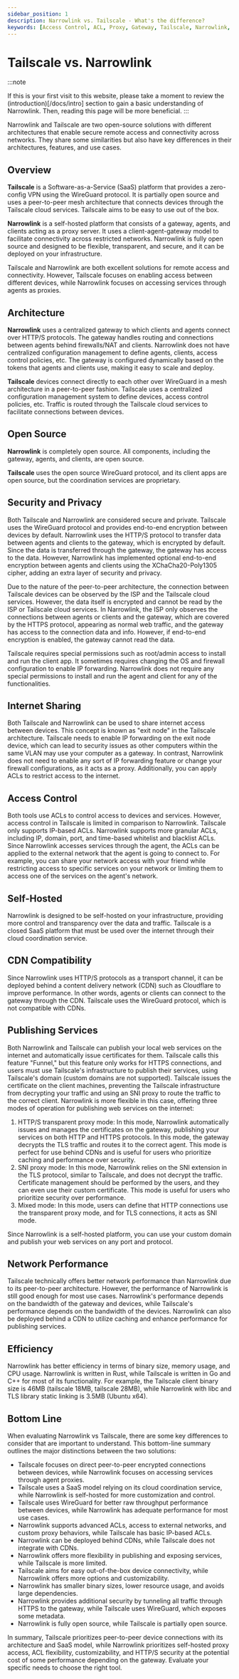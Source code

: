 ```yaml
---
sidebar_position: 1
description: Narrowlink vs. Tailscale - What's the difference?
keywords: [Access Control, ACL, Proxy, Gateway, Tailscale, Narrowlink, VPN, WireGuard, Self-Hosted, Open Source, Security, Privacy, Internet Sharing, CDN, Publish Services, Network Performance, Efficiency]
---
```



# Tailscale vs. Narrowlink

:::note

If this is your first visit to this website, please take a moment to review the (introduction)[/docs/intro] section to gain a basic understanding of Narrowlink. Then, reading this page will be more beneficial.
:::


Narrowlink and Tailscale are two open-source solutions with different architectures that enable secure remote access and connectivity across networks. They share some similarities but also have key differences in their architectures, features, and use cases.

## Overview

**Tailscale** is a Software-as-a-Service (SaaS) platform that provides a zero-config VPN using the WireGuard protocol. It is partially open source and uses a peer-to-peer mesh architecture that connects devices through the Tailscale cloud services. Tailscale aims to be easy to use out of the box.

**Narrowlink** is a self-hosted platform that consists of a gateway, agents, and clients acting as a proxy server. It uses a client-agent-gateway model to facilitate connectivity across restricted networks. Narrowlink is fully open source and designed to be flexible, transparent, and secure, and it can be deployed on your infrastructure.

Tailscale and Narrowlink are both excellent solutions for remote access and connectivity. However, Tailscale focuses on enabling access between different devices, while Narrowlink focuses on accessing services through agents as proxies.

## Architecture

**Narrowlink** uses a centralized gateway to which clients and agents connect over HTTP/S protocols. The gateway handles routing and connections between agents behind firewalls/NAT and clients. Narrowlink does not have centralized configuration management to define agents, clients, access control policies, etc. The gateway is configured dynamically based on the tokens that agents and clients use, making it easy to scale and deploy.

**Tailscale** devices connect directly to each other over WireGuard in a mesh architecture in a peer-to-peer fashion. Tailscale uses a centralized configuration management system to define devices, access control policies, etc. Traffic is routed through the Tailscale cloud services to facilitate connections between devices.

## Open Source

**Narrowlink** is completely open source. All components, including the gateway, agents, and clients, are open source.

**Tailscale** uses the open source WireGuard protocol, and its client apps are open source, but the coordination services are proprietary.

## Security and Privacy

Both Tailscale and Narrowlink are considered secure and private. Tailscale uses the WireGuard protocol and provides end-to-end encryption between devices by default. Narrowlink uses the HTTP/S protocol to transfer data between agents and clients to the gateway, which is encrypted by default. Since the data is transferred through the gateway, the gateway has access to the data. However, Narrowlink has implemented optional end-to-end encryption between agents and clients using the XChaCha20-Poly1305 cipher, adding an extra layer of security and privacy.

Due to the nature of the peer-to-peer architecture, the connection between Tailscale devices can be observed by the ISP and the Tailscale cloud services. However, the data itself is encrypted and cannot be read by the ISP or Tailscale cloud services. In Narrowlink, the ISP only observes the connections between agents or clients and the gateway, which are covered by the HTTPS protocol, appearing as normal web traffic, and the gateway has access to the connection data and info. However, if end-to-end encryption is enabled, the gateway cannot read the data.

Tailscale requires special permissions such as root/admin access to install and run the client app. It sometimes requires changing the OS and firewall configuration to enable IP forwarding. Narrowlink does not require any special permissions to install and run the agent and client for any of the functionalities.

## Internet Sharing

Both Tailscale and Narrowlink can be used to share internet access between devices. This concept is known as "exit node" in the Tailscale architecture. Tailscale needs to enable IP forwarding on the exit node device, which can lead to security issues as other computers within the same VLAN may use your computer as a gateway. In contrast, Narrowlink does not need to enable any sort of IP forwarding feature or change your firewall configurations, as it acts as a proxy. Additionally, you can apply ACLs to restrict access to the internet.

## Access Control

Both tools use ACLs to control access to devices and services. However, access control in Tailscale is limited in comparison to Narrowlink. Tailscale only supports IP-based ACLs. Narrowlink supports more granular ACLs, including IP, domain, port, and time-based whitelist and blacklist ACLs. Since Narrowlink accesses services through the agent, the ACLs can be applied to the external network that the agent is going to connect to. For example, you can share your network access with your friend while restricting access to specific services on your network or limiting them to access one of the services on the agent's network.

## Self-Hosted

Narrowlink is designed to be self-hosted on your infrastructure, providing more control and transparency over the data and traffic. Tailscale is a closed SaaS platform that must be used over the internet through their cloud coordination service.

## CDN Compatibility

Since Narrowlink uses HTTP/S protocols as a transport channel, it can be deployed behind a content delivery network (CDN) such as Cloudflare to improve performance. In other words, agents or clients can connect to the gateway through the CDN. Tailscale uses the WireGuard protocol, which is not compatible with CDNs.

## Publishing Services

Both Narrowlink and Tailscale can publish your local web services on the internet and automatically issue certificates for them. Tailscale calls this feature "Funnel," but this feature only works for HTTPS connections, and users must use Tailscale's infrastructure to publish their services, using Tailscale's domain (custom domains are not supported). Tailscale issues the certificate on the client machines, preventing the Tailscale infrastructure from decrypting your traffic and using an SNI proxy to route the traffic to the correct client. Narrowlink is more flexible in this case, offering three modes of operation for publishing web services on the internet:

1.  HTTP/S transparent proxy mode: In this mode, Narrowlink automatically issues and manages the certificates on the gateway, publishing your services on both HTTP and HTTPS protocols. In this mode, the gateway decrypts the TLS traffic and routes it to the correct agent. This mode is perfect for use behind CDNs and is useful for users who prioritize caching and performance over security.
2.  SNI proxy mode: In this mode, Narrowlink relies on the SNI extension in the TLS protocol, similar to Tailscale, and does not decrypt the traffic. Certificate management should be performed by the users, and they can even use their custom certificate. This mode is useful for users who prioritize security over performance.
3.  Mixed mode: In this mode, users can define that HTTP connections use the transparent proxy mode, and for TLS connections, it acts as SNI mode.

Since Narrowlink is a self-hosted platform, you can use your custom domain and publish your web services on any port and protocol.

## Network Performance

Tailscale technically offers better network performance than Narrowlink due to its peer-to-peer architecture. However, the performance of Narrowlink is still good enough for most use cases. Narrowlink's performance depends on the bandwidth of the gateway and devices, while Tailscale's performance depends on the bandwidth of the devices. Narrowlink can also be deployed behind a CDN to utilize caching and enhance performance for publishing services.

## Efficiency

Narrowlink has better efficiency in terms of binary size, memory usage, and CPU usage. Narrowlink is written in Rust, while Tailscale is written in Go and C++ for most of its functionality. For example, the Tailscale client binary size is 46MB (tailscale 18MB, tailscale 28MB), while Narrowlink with libc and TLS library static linking is 3.5MB (Ubuntu x64).

## Bottom Line

When evaluating Narrowlink vs Tailscale, there are some key differences to consider that are important to understand. This bottom-line summary outlines the major distinctions between the two solutions:

-   Tailscale focuses on direct peer-to-peer encrypted connections between devices, while Narrowlink focuses on accessing services through agent proxies.
-   Tailscale uses a SaaS model relying on its cloud coordination service, while Narrowlink is self-hosted for more customization and control.
-   Tailscale uses WireGuard for better raw throughput performance between devices, while Narrowlink has adequate performance for most use cases.
-   Narrowlink supports advanced ACLs, access to external networks, and custom proxy behaviors, while Tailscale has basic IP-based ACLs.
-   Narrowlink can be deployed behind CDNs, while Tailscale does not integrate with CDNs.
-   Narrowlink offers more flexibility in publishing and exposing services, while Tailscale is more limited.
-   Tailscale aims for easy out-of-the-box device connectivity, while Narrowlink offers more options and customizability.
-   Narrowlink has smaller binary sizes, lower resource usage, and avoids large dependencies.
-   Narrowlink provides additional security by tunneling all traffic through HTTPS to the gateway, while Tailscale uses WireGuard, which exposes some metadata.
-   Narrowlink is fully open source, while Tailscale is partially open source.

In summary, Tailscale prioritizes peer-to-peer device connections with its architecture and SaaS model, while Narrowlink prioritizes self-hosted proxy access, ACL flexibility, customizability, and HTTP/S security at the potential cost of some performance depending on the gateway. Evaluate your specific needs to choose the right tool.

